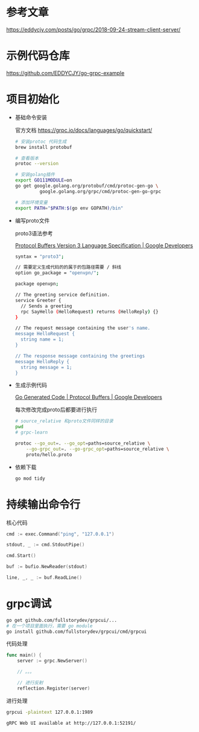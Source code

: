 # 参考文章

https://eddycjy.com/posts/go/grpc/2018-09-24-stream-client-server/

# 示例代码仓库

https://github.com/EDDYCJY/go-grpc-example

# 项目初始化


- 基础命令安装
  
    官方文档 https://grpc.io/docs/languages/go/quickstart/

    ```bash
    # 安装protoc 代码生成
    brew install protobuf

    # 查看版本
    protoc --version

    # 安装golang插件
    export GO111MODULE=on
    go get google.golang.org/protobuf/cmd/protoc-gen-go \
             google.golang.org/grpc/cmd/protoc-gen-go-grpc

    # 添加环境变量
    export PATH="$PATH:$(go env GOPATH)/bin"

    ```

- 编写proto文件

  proto3语法参考

  [Protocol Buffers Version 3 Language Specification | Google Developers](https://developers.google.com/protocol-buffers/docs/reference/proto3-spec#top_level_definitions)

    ```bash
    syntax = "proto3";

    // 需要定义生成代码的的属于的包路径需要 / 斜线
    option go_package = "openvpn/";

    package openvpn;

    // The greeting service definition.
    service Greeter {
      // Sends a greeting
      rpc SayHello (HelloRequest) returns (HelloReply) {}
    }

    // The request message containing the user's name.
    message HelloRequest {
      string name = 1;
    }

    // The response message containing the greetings
    message HelloReply {
      string message = 1;
    }
    ```

- 生成示例代码

  [Go Generated Code | Protocol Buffers | Google Developers](https://developers.google.com/protocol-buffers/docs/reference/go-generated#invocation)

  每次修改完成proto后都要进行执行

    ```bash
    # source_relative 和proto文件同样的目录
    pwd
    # grpc-learn
    
    protoc --go_out=. --go_opt=paths=source_relative \
        --go-grpc_out=. --go-grpc_opt=paths=source_relative \
        proto/hello.proto
    ```

- 依赖下载

    ```bash
    go mod tidy
    ```
  
# 持续输出命令行

核心代码

```go
cmd := exec.Command("ping", "127.0.0.1")

stdout, _ := cmd.StdoutPipe()

cmd.Start()

buf := bufio.NewReader(stdout)

line, _, _ := buf.ReadLine()
```


# grpc调试

```bash
go get github.com/fullstorydev/grpcui/...
# 在一个项目里面执行，需要 go module
go install github.com/fullstorydev/grpcui/cmd/grpcui
```

代码处理

```go
func main() {
	server := grpc.NewServer()

	// 。。。

	// 进行反射
	reflection.Register(server)
```

进行处理

```bash
grpcui -plaintext 127.0.0.1:1989

gRPC Web UI available at http://127.0.0.1:52191/
```